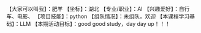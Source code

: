 【大家可以叫我】：肥羊
【坐标】：湖北
【专业/职业】：AI
【兴趣爱好】：自行车、电影、
【项目技能】：python
【组队情况】：未组队，欢迎
【本课程学习基础】：LLM
【本期活动目标】：good good study，day day up！！！